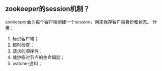 ## zookeeper的session机制？
zookeeper会为每个客户端创建一个session，用来保存客户端身份和状态。
作用：
1. 标识客户端；
2. 超时检查；
3. 请求的顺序性；
4. 维护临时节点的生命周期；
5. watcher通知；


